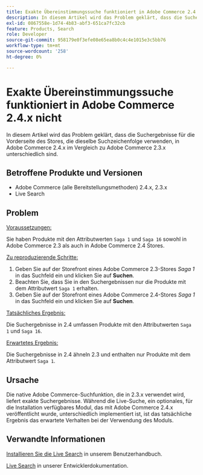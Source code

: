 ```yaml
---
title: Exakte Übereinstimmungssuche funktioniert in Adobe Commerce 2.4.x nicht
description: In diesem Artikel wird das Problem geklärt, dass die Suchergebnisse für die Vorderseite des Stores, die dieselbe Suchzeichenfolge verwenden, in Adobe Commerce 2.4.x im Vergleich zu Adobe Commerce 2.3.x unterschiedlich sind.
exl-id: 0867558e-1d74-4b83-abf3-651ca7fc32cb
feature: Products, Search
role: Developer
source-git-commit: 958179e0f3efe08e65ea8b0c4c4e1015e3c5bb76
workflow-type: tm+mt
source-wordcount: '258'
ht-degree: 0%

---
```


# Exakte Übereinstimmungssuche funktioniert in Adobe Commerce 2.4.x nicht

In diesem Artikel wird das Problem geklärt, dass die Suchergebnisse für die Vorderseite des Stores, die dieselbe Suchzeichenfolge verwenden, in Adobe Commerce 2.4.x im Vergleich zu Adobe Commerce 2.3.x unterschiedlich sind.

## Betroffene Produkte und Versionen

- Adobe Commerce (alle Bereitstellungsmethoden) 2.4.x, 2.3.x
- Live Search

## Problem

<u>Voraussetzungen:</u>

Sie haben Produkte mit den Attributwerten `Saga 1` und `Saga 16` sowohl in Adobe Commerce 2.3 als auch in Adobe Commerce 2.4 Stores.

<u>Zu reproduzierende Schritte:</u>

1. Geben Sie auf der Storefront eines Adobe Commerce 2.3-Stores *Saga 1* in das Suchfeld ein und klicken Sie auf **Suchen**.
1. Beachten Sie, dass Sie in den Suchergebnissen nur die Produkte mit dem Attributwert `Saga 1` erhalten.
1. Geben Sie auf der Storefront eines Adobe Commerce 2.4-Stores *Saga 1* in das Suchfeld ein und klicken Sie auf **Suchen**.

<u>Tatsächliches Ergebnis:</u>

Die Suchergebnisse in 2.4 umfassen Produkte mit den Attributwerten `Saga 1` und `Saga 16`.

<u>Erwartetes Ergebnis:</u>

Die Suchergebnisse in 2.4 ähneln 2.3 und enthalten nur Produkte mit dem Attributwert `Saga 1`.

## Ursache

Die native Adobe Commerce-Suchfunktion, die in 2.3.x verwendet wird, liefert exakte Suchergebnisse. Während die Live-Suche, ein optionales, für die Installation verfügbares Modul, das mit Adobe Commerce 2.4.x veröffentlicht wurde, unterschiedlich implementiert ist, ist das tatsächliche Ergebnis das erwartete Verhalten bei der Verwendung des Moduls.

## Verwandte Informationen

[Installieren Sie die Live Search](https://experienceleague.adobe.com/docs/commerce-merchant-services/live-search/onboard/install.html) in unserem Benutzerhandbuch.

[Live Search](https://devdocs.magento.com/live-search/overview.html?itm_source=devdocs&amp;itm_medium=search_page&amp;itm_campaign=federated_search&amp;itm_term=Live%20Search) in unserer Entwicklerdokumentation.
